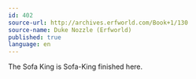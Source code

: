 ```yaml
---
id: 402
source-url: http://archives.erfworld.com/Book+1/130
source-name: Duke Nozzle (Erfworld)
published: true
language: en
---
```

The Sofa King is Sofa-King finished here.
